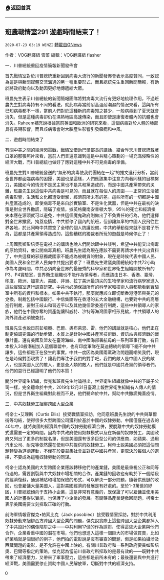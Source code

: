 ###  [:house:返回首頁](https://github.com/ourhimalayas/txt)
---

## 班農戰情室291 遊戲時間結束了！
`2020-07-23 03:19 WENZI` [轉載自GNews](https://gnews.org/zh-hant/273434/)

作者：VOG翻譯組 雪菜 
編輯：VOG翻譯組 flasher



一．川普總統重回疫情簡報新聞發佈會

首先戰情室對於川普總統重新回到病毒大流行的新聞發佈會表示高度贊同，一致認為這是與新聞媒體交流溝通的另一種重要形式，而且總統先生重回新聞簡報，有助於將政府動向以及動因更好地傳遞給大眾。

班農先生表示川普總統的新聞簡報團隊將對病毒大流行有更好地梳理作用，不過班農先生對病毒持有不同的看法，就此病毒當前耐高溫耐潮濕的情況來看，這與所有已知病毒都不一樣，當前人們對於這種新的病毒知之甚少，一般病毒到了夏天就會消失，但是這種病毒卻仍在濕熱地區高速傳染，而且即使是康復者體內的抗體也會消失。Raheem補充說根據當前英國和歐洲的研究來看，這個病毒對於人體的肺部具有長期影響，而且該病毒會對大腦產生影響引發癲癇和中風。

二．遊戲時間結束了

有關中美之間的經濟閃電戰，戰情室借助巴爾部長的講話，結合昨天川普總統戴著口罩的那張照片來看，當前人們普遍意識到這是中共精心策劃的一場充滿侵略性的經濟大戰，而川普總統也做好了應對這種中共不可見病毒的準備。

班農先生對川普總統發送的“無形的病毒使我們團結在一起”的推文進行分析，當前全世界都面臨病毒的困擾，美國也是這樣，人們應該集中注意力向著同樣的目標努力，美國如今的情況不是民主黨也不是共和黨造成的，而是中國共產黨帶來的災難，班農先生說這個中共病毒是可見的，而且就在每個人的周圍——正常的生活被病毒影響，生活和文化都遭受衝擊，經濟前所未有的差。這些所有的一切都是中國共產黨造成的，即使病毒不是來自於實驗室、不是生化武器，但是中共在最初的決策是對全世界撒謊，隱瞞了疫情。據英格蘭南安普頓大學，95％的死亡和經濟損失本應在源頭就可以避免，中共這個魔鬼政府則做出了不負責任的行為，他們選擇對全世界撒謊，掩蓋疫情，中共暫停了國內的航班，但卻讓無辜的中國人民飛往世界各地，於此同時中共買空了全球的個人防護設備，中共的舉動從來就不是君子所為，這都是共產黨領導造成的，這些糟糕的獨裁者所玩的遊戲是時候停止了！

上周國務卿彭培奧在電視上的講話也說人們開始跟中共談判，希望中共能交出病毒的原始資料，並公開病毒真相，班農先生認為現在應該不需要再請求中共交出資料了，中共這樣的邪惡獨裁國家不能成為被朝貢的對象，現在是時候代表中國人民、美國人民和全世界人民向中共提出要求了！班農先生建議美國總統給中共72小時作為考慮時間，中共必須向全世界的最優秀的科學家和世界衛生組織開放所有的P3、P4實驗室，世界衛生組織也不能作為領導者，而應該由日本、香港、臺灣、印度、歐洲、加拿大、美國、非洲、拉丁美洲最頂尖的生物學家和流行病學家進入這些實驗室進行調查研究。中共也必須保證所有的科學家和技術人員都能看到實驗室中所有的資料和樣本。如果中共不執行，那麼就應該立即切斷香港港幣與美元的兌換，制裁包括中國銀行、中信集團等在香港的五大金融機構，也要對中共的高層進行制裁，要對王岐山和習近平以及其他幾個常委進行制裁，這些中共領導人的家族，他們在中國掠奪的資產能讓科威特、沙特等海灣國家相形見絀，中共領導人的海外資產必須被查封。

班農先生也說日前彭培奧、巴爾、奧布萊恩、雷，他們的講話就是核心，他們正在制定協調完備的行動步驟，本質上是針對中國共產黨技術戰、資訊站與經濟戰的戰爭計畫。還有美國及盟友在臺灣海峽、南中國海部署航母的一系列軍事行動，有日本投入30艘潛艇加入這個聯盟中，也有印度軍隊在莫迪總統的領導下絕不向中共讓步，這些都是正在發生的事實。中共一度因為美國兩黨政治問題而嘲笑我們，現在是時候對面現實了！讓我們專注于我們的對手吧，我們的敵人是中國人民的敵人，也是美國人民的敵人，更是全人類的敵人，他們就是中國共產黨的領導者們，他們的惡行已經證明了他們的本質！

關於世界衛生組織，傑克和班農先生討論得出，世界衛生組織就像中共的下屬子公司一樣，完全聽命於中共，2019年12月31日臺灣上報世界衛生組織有人傳人的情況，但是世界衛生組織對此視而不見，他們聽命於中共，幫助中共撒謊掩蓋疫情。

三．中共奴隸勞工捆綁跨國大型企業

柯帝士•艾理斯（Curtis Ellis）接受戰情室採訪，他同意班農先生說的中共與華爾街等勾結，使得很多大型跨國公司獲利於基於中國的奴隸勞動。中國僅僅在過去的40年中，就將美國的經濟與中國的奴隸勞動經濟合併，要脫離中共的奴隸勞動模式還需要一定的時間。因為中共政府使用奴隸模式以及在新疆的奴隸勞工，美國政府又列出了更多的制裁名單，但是美國還有很多巨型公司的供應商，如蘋果、通用汽車公司、耐克等依然還在使用中共提供的奴隸勞工。柯帝士說美國必須把這個問題轉變為道德運動，不僅在於要召集社會並對抗中國共產黨，更取決於每個人的選擇，不要成為這種奴隸勞動的同謀。

柯帝士認為美國的大型跨國企業應該轉移他們的產業鏈，美國是最重視公正和同等待遇的，需要割裂與中共奴隸市場相關的合作。產業鏈的回收也有助於下一個階段的經濟復蘇，通過補貼和增加保險的形式，可以解決一部分問題，隨著供應鏈的收回，也會雇傭大量美國人，這對美國經濟的發展是有好處的。至於1-3萬億的紓困，川普總統傾向于支持小企業，這是非常有意義的，既保證了可以雇傭並使用美國人的計畫得以實施，也保護了小企業的發展。有關藥品產業鏈撤回問題，柯帝士表示美國需要立刻採取正確的行動。

前海軍情報官傑克•帕索比克（Jack posobiec）接受戰情室採訪，對於中共利用奴隸勞動來捆綁西方跨國大型企業的問題，傑克說實際上這些跨國大型企業都掉入了中共設計的偶像陷阱之中——中共利用17億的作為誘餌，使得這些大企業與他們合作，企業看重中國的潛在市場，他們也想進入這樣一個巨大的市場做買賣，比如好萊塢就是個很好的例子，他們拍的電影說是沒有審查的問題，但是如果拍攝涉及西藏問題的電影，是不允許在中國上映的。有關川普政府和一系列政府要員如彭培奧、巴爾等指定的策略，傑克認為當前川普政府所採取的是最有效的——既對中共帶來了經濟壓力，又帶來了軍事壓力，這些都是前所未有的；最後還要與中共進行經濟戰，美國需要停止資助中國人民解放軍，切斷對中共的經濟支持。

0
